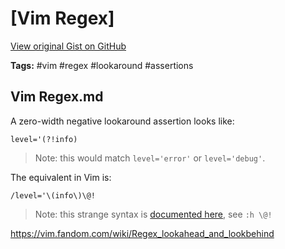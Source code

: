 # [Vim Regex] 

[View original Gist on GitHub](https://gist.github.com/Integralist/f6ba7569f055103ca8b602422eb4f994)

**Tags:** #vim #regex #lookaround #assertions

## Vim Regex.md

A zero-width negative lookaround assertion looks like:

```
level='(?!info)
```

> Note: this would match `level='error'` or `level='debug'`.

The equivalent in Vim is:

```
/level='\(info\)\@!
```

> Note: this strange syntax is [documented here](http://vimdoc.sourceforge.net/htmldoc/pattern.html#/%5C@!), see `:h \@!`

https://vim.fandom.com/wiki/Regex_lookahead_and_lookbehind

